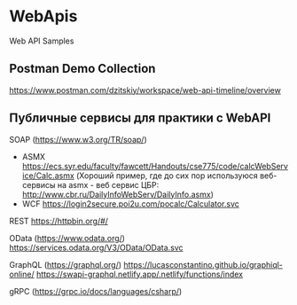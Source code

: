 # WebApis
Web API Samples

## Postman Demo Collection
https://www.postman.com/dzitskiy/workspace/web-api-timeline/overview

## Публичные сервисы для практики с WebAPI

SOAP (https://www.w3.org/TR/soap/)
- ASMX
  https://ecs.syr.edu/faculty/fawcett/Handouts/cse775/code/calcWebService/Calc.asmx
  (Хороший пример, где до сих пор используюся веб-сервисы на asmx - веб сервис ЦБР: http://www.cbr.ru/DailyInfoWebServ/DailyInfo.asmx)
- WCF 
  https://login2secure.poi2u.com/pocalc/Calculator.svc

REST
https://httpbin.org/#/

OData (https://www.odata.org/)
https://services.odata.org/V3/OData/OData.svc

GraphQL (https://graphql.org/)
https://lucasconstantino.github.io/graphiql-online/
https://swapi-graphql.netlify.app/.netlify/functions/index

gRPC (https://grpc.io/docs/languages/csharp/)
